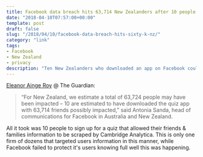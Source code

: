```yaml
---
title: Facebook data breach hits 63,714 New Zealanders after 10 people download quiz
date: "2018-04-10T07:57:00+00:00"
template: post
draft: false
slug: "/2018/04/10/facebook-data-breach-hits-sixty-k-nz/"
category: "link"
tags: 
- Facebook
- New Zealand
- privacy
description: "Ten New Zealanders who downloaded an app on Facebook could have exposed up to 63,714 of their compatriots to the data mining tactics of Cambridge Analytica."
---
```


[Eleanor Ainge Roy](https://www.theguardian.com/technology/2018/apr/10/facebook-data-breach-hits-63714-new-zealanders-after-10-people-download-quiz) @ The Guardian:

> “For New Zealand, we estimate a total of 63,724 people may have been impacted – 10 are estimated to have downloaded the quiz app with 63,714 friends possibly impacted,” said Antonia Sanda, head of communications for Facebook in Australia and New Zealand.

All it took was 10 people to sign up for a quiz that allowed their friends & families information to be scraped by Cambridge Analytica. This is only one firm of dozens that targeted users information in this manner, while Facebook failed to protect it's users knowing full well this was happening.